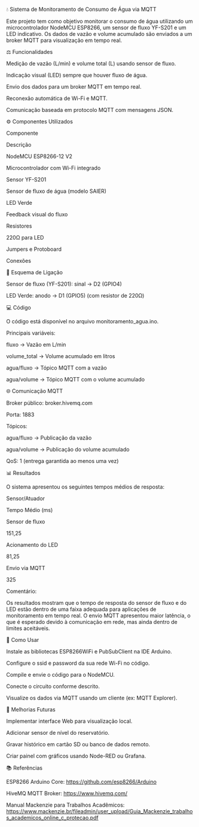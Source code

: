 💧 Sistema de Monitoramento de Consumo de Água via MQTT

Este projeto tem como objetivo monitorar o consumo de água utilizando um microcontrolador NodeMCU ESP8266, um sensor de fluxo YF-S201 e um LED indicativo. Os dados de vazão e volume acumulado são enviados a um broker MQTT para visualização em tempo real.

⚖️ Funcionalidades

Medição de vazão (L/min) e volume total (L) usando sensor de fluxo.

Indicação visual (LED) sempre que houver fluxo de água.

Envio dos dados para um broker MQTT em tempo real.

Reconexão automática de Wi-Fi e MQTT.

Comunicação baseada em protocolo MQTT com mensagens JSON.

⚙️ Componentes Utilizados

Componente

Descrição

NodeMCU ESP8266-12 V2

Microcontrolador com Wi-Fi integrado

Sensor YF-S201

Sensor de fluxo de água (modelo SAIER)

LED Verde

Feedback visual do fluxo

Resistores

220Ω para LED

Jumpers e Protoboard

Conexões

🔌 Esquema de Ligação

Sensor de fluxo (YF-S201): sinal → D2 (GPIO4)

LED Verde: anodo → D1 (GPIO5) (com resistor de 220Ω)

💻 Código

O código está disponível no arquivo monitoramento_agua.ino.

Principais variáveis:

fluxo → Vazão em L/min

volume_total → Volume acumulado em litros

agua/fluxo → Tópico MQTT com a vazão

agua/volume → Tópico MQTT com o volume acumulado

🌐 Comunicação MQTT

Broker público: broker.hivemq.com

Porta: 1883

Tópicos:

agua/fluxo → Publicação da vazão

agua/volume → Publicação do volume acumulado

QoS: 1 (entrega garantida ao menos uma vez)

📊 Resultados

O sistema apresentou os seguintes tempos médios de resposta:

Sensor/Atuador

Tempo Médio (ms)

Sensor de fluxo

151,25

Acionamento do LED

81,25

Envio via MQTT

325

Comentário:

Os resultados mostram que o tempo de resposta do sensor de fluxo e do LED estão dentro de uma faixa adequada para aplicações de monitoramento em tempo real. O envio MQTT apresentou maior latência, o que é esperado devido à comunicação em rede, mas ainda dentro de limites aceitáveis.



🚀 Como Usar

Instale as bibliotecas ESP8266WiFi e PubSubClient na IDE Arduino.

Configure o ssid e password da sua rede Wi-Fi no código.

Compile e envie o código para o NodeMCU.

Conecte o circuito conforme descrito.

Visualize os dados via MQTT usando um cliente (ex: MQTT Explorer).

🧠 Melhorias Futuras

Implementar interface Web para visualização local.

Adicionar sensor de nível do reservatório.

Gravar histórico em cartão SD ou banco de dados remoto.

Criar painel com gráficos usando Node-RED ou Grafana.

📚 Referências

ESP8266 Arduino Core: https://github.com/esp8266/Arduino

HiveMQ MQTT Broker: https://www.hivemq.com/

Manual Mackenzie para Trabalhos Acadêmicos: https://www.mackenzie.br/fileadmin/user_upload/Guia_Mackenzie_trabalhos_academicos_online_c_protecao.pdf
